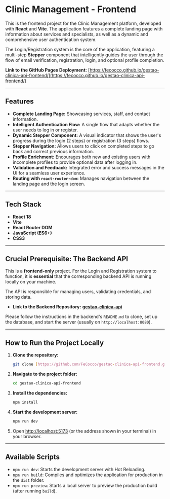 # Clinic Management - Frontend

This is the frontend project for the Clinic Management platform, developed with **React** and **Vite**. The application features a complete landing page with information about services and specialists, as well as a dynamic and comprehensive user authentication system.

The Login/Registration system is the core of the application, featuring a multi-step **Stepper** component that intelligently guides the user through the flow of email verification, registration, login, and optional profile completion.

**Link to the GitHub Pages Deployment:** [https://fecocco.github.io/gestao-clinica-api-frontend/](https://fecocco.github.io/gestao-clinica-api-frontend/)

---

## Features

* **Complete Landing Page:** Showcasing services, staff, and contact information.
* **Intelligent Authentication Flow:** A single flow that adapts whether the user needs to log in or register.
* **Dynamic Stepper Component:** A visual indicator that shows the user's progress during the login (2 steps) or registration (3 steps) flows.
* **Stepper Navigation:** Allows users to click on completed steps to go back and correct previous information.
* **Profile Enrichment:** Encourages both new and existing users with incomplete profiles to provide optional data after logging in.
* **Validation and Feedback:** Integrated error and success messages in the UI for a seamless user experience.
* **Routing with `react-router-dom`:** Manages navigation between the landing page and the login screen.

---

## Tech Stack

* **React 18**
* **Vite**
* **React Router DOM**
* **JavaScript (ES6+)**
* **CSS3**

---

## Crucial Prerequisite: The Backend API

This is a **frontend-only** project. For the Login and Registration system to function, it is **essential** that the corresponding backend API is running locally on your machine.

The API is responsible for managing users, validating credentials, and storing data.

* **Link to the Backend Repository:** [**gestao-clinica-api**](https://github.com/FeCocco/gestao-clinica-api)

Please follow the instructions in the backend's `README.md` to clone, set up the database, and start the server (usually on `http://localhost:8080`).

---

## How to Run the Project Locally

1.  **Clone the repository:**
    ```bash
    git clone [https://github.com/FeCocco/gestao-clinica-api-frontend.git](https://github.com/FeCocco/gestao-clinica-api-frontend.git)
    ```

2.  **Navigate to the project folder:**
    ```bash
    cd gestao-clinica-api-frontend
    ```

3.  **Install the dependencies:**
    ```bash
    npm install
    ```

4.  **Start the development server:**
    ```bash
    npm run dev
    ```

5.  Open [http://localhost:5173](http://localhost:5173) (or the address shown in your terminal) in your browser.

---

## Available Scripts

* `npm run dev`: Starts the development server with Hot Reloading.
* `npm run build`: Compiles and optimizes the application for production in the `dist` folder.
* `npm run preview`: Starts a local server to preview the production build (after running `build`).
